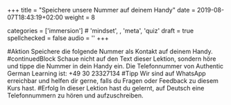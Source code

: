 +++
title = "Speichere unsere Nummer auf deinem Handy"
date =  2019-08-07T18:43:19+02:00
weight = 8

categories = ['immersion'] # 'mindset', , 'meta', 'quiz'
draft = true
spellchecked = false
audio = ''
+++


#Aktion Speichere die folgende Nummer als Kontakt auf deinem Handy.
#continuedBlock Schaue nicht auf den Text dieser Lektion, sondern höre und tippe die Nummer in dein Handy ein.
Die Telefonnummer von Authentic German Learning ist: +49 30 23327134
#Tipp Wir sind auf WhatsApp erreichbar und helfen dir gerne, falls du Fragen oder Feedback zu diesem Kurs hast.
#Erfolg In dieser Lektion hast du gelernt, auf Deutsch eine Telefonnummern zu hören und aufzuschreiben.